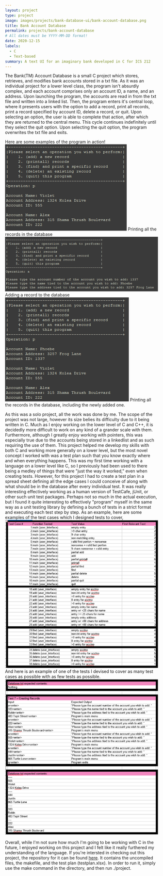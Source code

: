 ```yaml
---
layout: project
type: project
image: images/projects/bank-database-ui/bank-account-database.png
title: Bank Account Database
permalink: projects/bank-account-database
# All dates must be YYYY-MM-DD format!
date: 2020-12-15
labels:
  - C
  - Text-based
summary: A text UI for an imaginary bank developed in C for ICS 212
---
```


The Bank(TM) Account Database is a small C project which stores, retrieves, and modifies bank accounts stored in a txt file.
As it was an individual project for a lower level class, the program isn't absurdly complex, and each account comprises only an account ID, a name, and an address.
Upon launching the program, the accounts are read in from the txt file and written into a linked list.
Then, the program enters it's central loop, where it presents users with the option to add a record, print all records, print a record specified by account ID, delete a record, or quit.
Upon selecting an option, the user is able to complete that action, after which they are returned to the central menu.
This cycle continues indefinitely until they select the quit option.
Upon selecting the quit option, the program overwrites the txt file and exits.

Here are some examples of the program in action!
![Print All](images/projects/bank-database-ui/bank-database-printall-preadd.png)
Printing all the records in the database
![Add](images/projects/bank-database-ui/bank-database-add.png)
Adding a record to the database
![Print All (again)](images/projects/bank-database-ui/bank-database-printall-postadd.png)
Printing all the records in the database, including the newly added one.

As this was a solo project, all the work was done by me.
The scope of the project was not large, however its size belies its difficulty due to it being written in C.
Much as I enjoy working on the lower level of C and C++, it is decidedly more difficult to work on any kind of a grander scale with them.
Furthermore, although I greatly enjoy working with pointers, this was especially true due to the accounts being stored in a linkedlist and as such requiring the use of them.
This project helped me develop my skills with both C and working more generally on a lower level, but the most novel concept I worked with was a test plan such that you know exactly where and when everything happens.
This was my first time working with a language on a lower level like C, so I previously had been used to there being a medley of things that were "just the way it worked," even when creating tests.
However, for this project I had to create a test plan in a spread sheet defining all the edge cases I could conceive of along with what should be in the database after every individual test.
It was really interesting effectively working as a human version of TestCafe, jUnit, or other such unit test packages.
Perhaps not so much in the actual execution, but I found it quite interesting to effectively "program" myself in the same way as a unit testing library by defining a bunch of tests in a strict format and executing each test step by step.
As an example, here are some examples of the test cases which I designed tests to cover,
![Test Plan Test Cases](images/projects/bank-database-ui/bank-database-testplan-testcases.png)
And here is an example of one of the tests I devised to cover as many test cases as possible with as few tests as possible.
![Test Plan Test](images/projects/bank-database-ui/bank-database-testplan-test.png)

Overall, while I'm not sure how much I'm going to be working with C in the future, I enjoyed working on this project and I felt like it really furthered my understanding of the language.
If you're intersted in checking out this project, the repository for it can be found [here](https://github.com/Somewha7/bank-TM-Database-ICS-235-). 
It contains the uncompiled files, the makefile, and the test plan (testplan.xlsx).
In order to run it, simply use the make command in the directory, and then run ./project.
